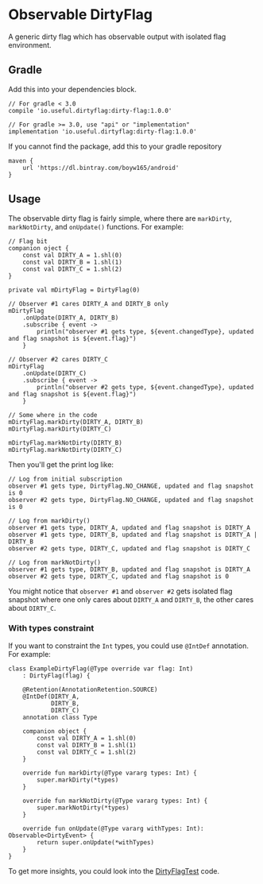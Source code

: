 Observable DirtyFlag
===

A generic dirty flag which has observable output with isolated flag environment.

Gradle
---

Add this into your dependencies block.

```
// For gradle < 3.0
compile 'io.useful.dirtyflag:dirty-flag:1.0.0'

// For gradle >= 3.0, use "api" or "implementation"
implementation 'io.useful.dirtyflag:dirty-flag:1.0.0'
```

If you cannot find the package, add this to your gradle repository

```
maven {
    url 'https://dl.bintray.com/boyw165/android'
}
```

Usage
---

The observable dirty flag is fairly simple, where there are `markDirty`, `markNotDirty`, and `onUpdate()` functions. For example:

```
// Flag bit
companion oject {
	const val DIRTY_A = 1.shl(0)
	const val DIRTY_B = 1.shl(1)
	const val DIRTY_C = 1.shl(2)
}
```

```
private val mDirtyFlag = DirtyFlag(0)

// Observer #1 cares DIRTY_A and DIRTY_B only
mDirtyFlag
	.onUpdate(DIRTY_A, DIRTY_B)
	.subscribe { event ->
		println("observer #1 gets type, ${event.changedType}, updated and flag snapshot is ${event.flag}")
	}

// Observer #2 cares DIRTY_C
mDirtyFlag
	.onUpdate(DIRTY_C)
	.subscribe { event ->
		println("observer #2 gets type, ${event.changedType}, updated and flag snapshot is ${event.flag}")
	}	

// Some where in the code
mDirtyFlag.markDirty(DIRTY_A, DIRTY_B)
mDirtyFlag.markDirty(DIRTY_C)

mDirtyFlag.markNotDirty(DIRTY_B)
mDirtyFlag.markNotDirty(DIRTY_C)
```

Then you'll get the print log like:

```
// Log from initial subscription
observer #1 gets type, DirtyFlag.NO_CHANGE, updated and flag snapshot is 0
observer #2 gets type, DirtyFlag.NO_CHANGE, updated and flag snapshot is 0

// Log from markDirty()
observer #1 gets type, DIRTY_A, updated and flag snapshot is DIRTY_A
observer #1 gets type, DIRTY_B, updated and flag snapshot is DIRTY_A | DIRTY_B
observer #2 gets type, DIRTY_C, updated and flag snapshot is DIRTY_C

// Log from markNotDirty()
observer #1 gets type, DIRTY_B, updated and flag snapshot is DIRTY_A
observer #2 gets type, DIRTY_C, updated and flag snapshot is 0
```

You might notice that `observer #1` and `observer #2` gets isolated flag snapshot where one only cares about `DIRTY_A` and `DIRTY_B`, the other cares about `DIRTY_C`.

### With types constraint

If you want to constraint the `Int` types, you could use `@IntDef` annotation. For example:

```
class ExampleDirtyFlag(@Type override var flag: Int)
	: DirtyFlag(flag) {

    @Retention(AnnotationRetention.SOURCE)
    @IntDef(DIRTY_A,
            DIRTY_B,
            DIRTY_C)
    annotation class Type

    companion object {
        const val DIRTY_A = 1.shl(0)
        const val DIRTY_B = 1.shl(1)
        const val DIRTY_C = 1.shl(2)
    }

    override fun markDirty(@Type vararg types: Int) {
        super.markDirty(*types)
    }

    override fun markNotDirty(@Type vararg types: Int) {
        super.markNotDirty(*types)
    }

    override fun onUpdate(@Type vararg withTypes: Int): Observable<DirtyEvent> {
        return super.onUpdate(*withTypes)
    }
}
```

To get more insights, you could look into the [DirtyFlagTest](dirtyflag/src/test/java/io/useful/dirtyflag/DirtyFlagTest.kt) code.